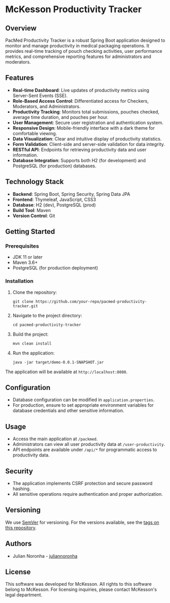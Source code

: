 # McKesson Productivity Tracker

## Overview

PacMed Productivity Tracker is a robust Spring Boot application designed to monitor and manage productivity in medical packaging operations. It provides real-time tracking of pouch checking activities, user performance metrics, and comprehensive reporting features for administrators and moderators.

## Features

- **Real-time Dashboard**: Live updates of productivity metrics using Server-Sent Events (SSE).
- **Role-Based Access Control**: Differentiated access for Checkers, Moderators, and Administrators.
- **Productivity Tracking**: Monitors total submissions, pouches checked, average time duration, and pouches per hour.
- **User Management**: Secure user registration and authentication system.
- **Responsive Design**: Mobile-friendly interface with a dark theme for comfortable viewing.
- **Data Visualization**: Clear and intuitive display of productivity statistics.
- **Form Validation**: Client-side and server-side validation for data integrity.
- **RESTful API**: Endpoints for retrieving productivity data and user information.
- **Database Integration**: Supports both H2 (for development) and PostgreSQL (for production) databases.

## Technology Stack

- **Backend**: Spring Boot, Spring Security, Spring Data JPA
- **Frontend**: Thymeleaf, JavaScript, CSS3
- **Database**: H2 (dev), PostgreSQL (prod)
- **Build Tool**: Maven
- **Version Control**: Git

## Getting Started

### Prerequisites

- JDK 11 or later
- Maven 3.6+
- PostgreSQL (for production deployment)

### Installation

1. Clone the repository:
   ```
   git clone https://github.com/your-repo/pacmed-productivity-tracker.git
   ```

2. Navigate to the project directory:
   ```
   cd pacmed-productivity-tracker
   ```

3. Build the project:
   ```
   mvn clean install
   ```

4. Run the application:
   ```
   java -jar target/demo-0.0.1-SNAPSHOT.jar
   ```

The application will be available at `http://localhost:8080`.

## Configuration

- Database configuration can be modified in `application.properties`.
- For production, ensure to set appropriate environment variables for database credentials and other sensitive information.

## Usage

- Access the main application at `/packmed`.
- Administrators can view all user productivity data at `/user-productivity`.
- API endpoints are available under `/api/*` for programmatic access to productivity data.

## Security

- The application implements CSRF protection and secure password hashing.
- All sensitive operations require authentication and proper authorization.

## Versioning

We use [SemVer](http://semver.org/) for versioning. For the versions available, see the [tags on this repository](https://github.com/your-repo/pacmed-productivity-tracker/tags).

## Authors

- Julian Noronha -  [juliannoronha](https://github.com/juliannoronha)

## License

This software was developed for McKesson. All rights to this software belong to McKesson. For licensing inquiries, please contact McKesson's legal department.
